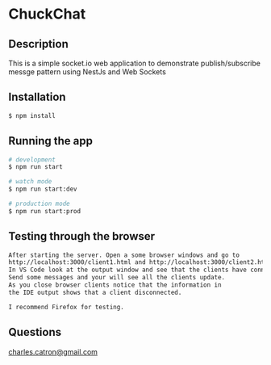 <p align="center">
  <h1>ChuckChat</h1>
</p>

## Description

This is a simple socket.io web application to demonstrate publish/subscribe messge pattern using NestJs and Web Sockets

## Installation

```bash
$ npm install
```

## Running the app

```bash
# development
$ npm run start

# watch mode
$ npm run start:dev

# production mode
$ npm run start:prod
```

## Testing through the browser

```bash
After starting the server. Open a some browser windows and go to
http://localhost:3000/client1.html and http://localhost:3000/client2.html.
In VS Code look at the output window and see that the clients have connected.
Send some messages and your will see all the clients update.
As you close browser clients notice that the information in
the IDE output shows that a client disconnected.

I recommend Firefox for testing.
```

## Questions

[charles.catron@gmail.com](mailto:charles.catron@gmail.com)
